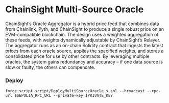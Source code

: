 # ChainSight Multi-Source Oracle

ChainSight’s Oracle Aggregator is a hybrid price feed that combines data from Chainlink, Pyth, and ChainSight to produce a single robust price on an EVM-compatible blockchain. The design uses a weighted aggregation of these feeds, with weights dynamically adjustable by ChainSight’s Relayer. The aggregator runs as an on-chain Solidity contract that ingests the latest prices from each oracle source, applies the specified weights, and stores a consolidated price for use by other contracts. By leveraging multiple oracles, the system gains redundancy and accuracy – if one data source is slow or faulty, the others can compensate. 

### Deploy
```
forge script script/DeployMultiSourceOracle.s.sol --broadcast --rpc-url $SEPOLIA_RPC_URL --private-key $PRIVATE_KEY
```